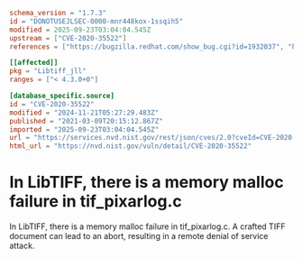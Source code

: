 ```toml
schema_version = "1.7.3"
id = "DONOTUSEJLSEC-0000-mnr448kox-1ssqih5"
modified = 2025-09-23T03:04:04.545Z
upstream = ["CVE-2020-35522"]
references = ["https://bugzilla.redhat.com/show_bug.cgi?id=1932037", "https://lists.fedoraproject.org/archives/list/package-announce%40lists.fedoraproject.org/message/BMHBYFMX3D5VGR6Y3RXTTH3Q4NF4E6IG/", "https://security.gentoo.org/glsa/202104-06", "https://security.netapp.com/advisory/ntap-20210521-0009/", "https://bugzilla.redhat.com/show_bug.cgi?id=1932037", "https://lists.fedoraproject.org/archives/list/package-announce%40lists.fedoraproject.org/message/BMHBYFMX3D5VGR6Y3RXTTH3Q4NF4E6IG/", "https://security.gentoo.org/glsa/202104-06", "https://security.netapp.com/advisory/ntap-20210521-0009/"]

[[affected]]
pkg = "Libtiff_jll"
ranges = ["< 4.3.0+0"]

[database_specific.source]
id = "CVE-2020-35522"
modified = "2024-11-21T05:27:29.483Z"
published = "2021-03-09T20:15:12.867Z"
imported = "2025-09-23T03:04:04.545Z"
url = "https://services.nvd.nist.gov/rest/json/cves/2.0?cveId=CVE-2020-35522"
html_url = "https://nvd.nist.gov/vuln/detail/CVE-2020-35522"
```

# In LibTIFF, there is a memory malloc failure in tif_pixarlog.c

In LibTIFF, there is a memory malloc failure in tif_pixarlog.c. A crafted TIFF document can lead to an abort, resulting in a remote denial of service attack.

